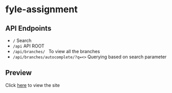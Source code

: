 # fyle-assignment
## API Endpoints
- ``` / ``` Search
- ``` /api ``` API ROOT
- ```/api/branches/ ``` To view all the branches
- ``` /api/branches/autocomplete/?q=<> ``` Querying based on search parameter

## Preview
Click [here](https://fyle-bankapi.herokuapp.com/) to view the site
